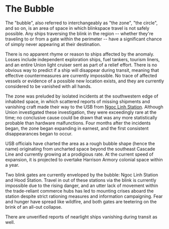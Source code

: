 # The Bubble

The "bubble", also referred to interchangeably as "the zone", "the circle", and so on, is an area of space in which blinkspace travel is not safely possible. Any ships traversing the blink in the region -- whether they're traveling to or from a gate within the perimeter -- have a significant chance of simply never appearing at their destination.

There is no apparent rhyme or reason to ships affected by the anomaly. Losses include independent exploration ships, fuel tankers, tourism liners, and an entire Union light cruiser sent as part of a relief effort. There is no obvious way to predict if a ship will disappear during transit, meaning that effective countermeasures are currently impossible. No trace of affected vessels or evidence of a possible new location exists, and they are currently considered to be vanished with all hands.

The zone was preluded by isolated incidents at the southwestern edge of inhabited space, in which scattered reports of missing shipments and vanishing craft made their way to the USB from [Ngoc Linh Station](Ngoc%20Linh%20Station.md). Although Union investigated these investigation, they were exceedingly rare at the time; no conclusive cause could be drawn that was any more statistically probable than hardware malfunctions. Four months after the incidents began, the zone began expanding in earnest, and the first consistent disappearances began to occur.

USB officials have charted the area as a rough bubble shape (hence the name) originating from uncharted space beyond the southeast Cascade Line and currently growing at a prodigious rate. At the current speed of expansion, it is projected to overtake Harrison Armory colonial space within a year.

Two blink gates are currently enveloped by the bubble: Ngoc Linh Station and Hood Station. Travel in out of these stations via the blink is currently impossible due to the rising danger, and an utter lack of movement within the trade-reliant commerce hubs has led to mounting crises aboard the station despite strict rationing measures and information campaigning. Fear and hunger have spread like wildfire, and both gates are teetering on the brink of an all-out collapse.

There are unverified reports of nearlight ships vanishing during transit as well.